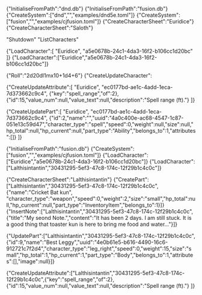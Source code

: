 
{"InitialiseFromPath":"dnd.db"}
{"InitialiseFromPath":"fusion.db"}
{"CreateSystem":["dnd","","examples/dnd5e.toml"]}
{"CreateSystem":["fusion","","examples/cjfusion.toml"]}
{"CreateCharacterSheet":"Euridice"}
{"CreateCharacterSheet":"Saloth"}

"Shutdown"
"ListCharacters"

{"LoadCharacter":[
"Euridice",
"a5e0678b-24c1-4da3-16f2-b106cc1d20bc"
]}
{"LoadCharacter":["Euridice","a5e0678b-24c1-4da3-16f2-b106cc1d20bc"]}


{"Roll":"2d20dl1mx10+1d4+6"}
{"CreateUpdateCharacter":

{"CreateUpdateAttribute":[
"Euridice",
"ec0177bd-ae1c-4add-1eca-7d373662c9c4",
{"key":"spell_range","of":2},
{"id":15,"value_num":null,"value_text":null,"description":"Spell range (ft)."}
]}


{"CreateUpdatePart":[
"Euridice",
"ec0177bd-ae1c-4add-1eca-7d373662c9c4",
{"id":2,"name":"","uuid":"4a0c400e-ac68-4547-1c87-051e13c59d47","character_type":"spell","speed":0,"weight":null,"size":null,"hp_total":null,"hp_current":null,"part_type":"Ability","belongs_to":1,"attributes":[]}
]}

{"InitialiseFromPath":"fusion.db"}
{"CreateSystem":["fusion","","examples/cjfusion.toml"]}
{"LoadCharacter":["Euridice","a5e0678b-24c1-4da3-16f2-b106cc1d20bc"]}
{"LoadCharacter":["Lalthisintantin","30431295-5ef3-47c8-174c-12f29b1c4c0c"]}

{"CreateCharacterSheet":"Lalthisintantin"}
{"CreatePart":["Lalthisintantin","30431295-5ef3-47c8-174c-12f29b1c4c0c",{"name":"Cricket Bat kun", "character_type":"weapon","speed":0,"weight":2,"size":"small","hp_total":null,"hp_current":null,"part_type":"InventoryItem","belongs_to":1}]}
{"InsertNote":["Lalthisintantin","30431295-5ef3-47c8-174c-12f29b1c4c0c",{"title":"My seond Note.","content":"It has been 2 days. I am still stuck. It is a good thing that toaster kun is here to bring me food and water..."}]}

{"UpdatePart":["Lalthisintantin","30431295-5ef3-47c8-174c-12f29b1c4c0c",{"id":9,"name":"Best Leggy","uuid":"4e0b61e5-b616-4490-16c6-912721c7f2d4","character_type":"leg_right","speed":0,"weight":15,"size":"small","hp_total":1,"hp_current":1,"part_type":"Body","belongs_to":1,"attributes":[],"image":null}]}

{"CreateUpdateAttribute":["Lalthisintantin","30431295-5ef3-47c8-174c-12f29b1c4c0c",{"key":"spell_range","of":2},
{"id":15,"value_num":null,"value_text":null,"description":"Spell range (ft)."}
]}
